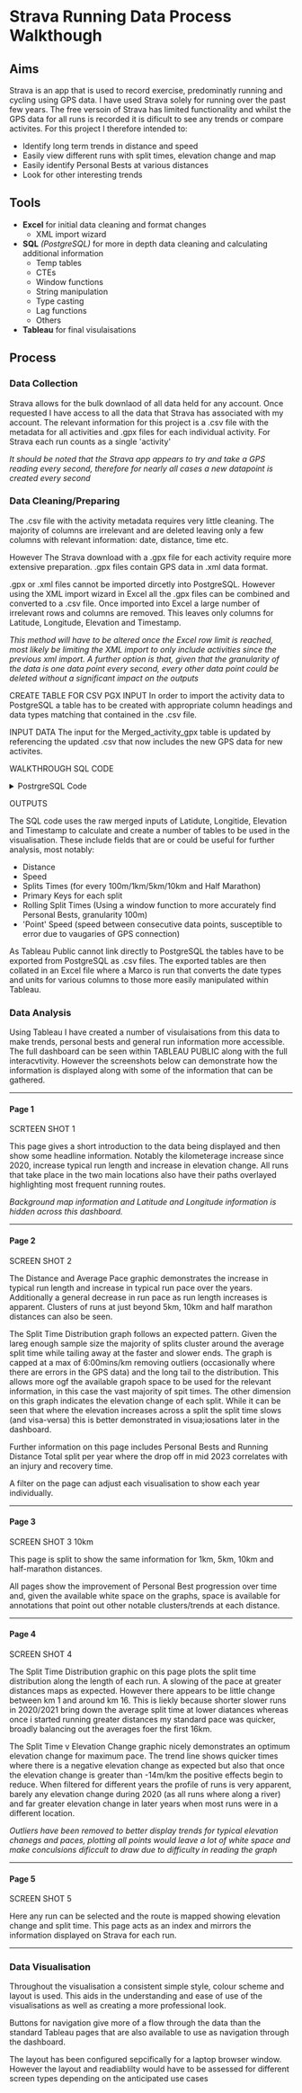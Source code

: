 # Strava Running Data Process Walkthough

## Aims
Strava is an app that is used to record exercise, predominatly running and cycling using GPS data. I have used Strava solely for running over the past few years. The free versoin of Strava has limited functionality and whilst the GPS data for all runs is recorded it is dificult to see any trends or compare activites.
For this project I therefore intended to:
- Identify long term trends in distance and speed
- Easily view different runs with split times, elevation change and map
- Easily identify Personal Bests at various distances
- Look for other interesting trends


## Tools
- **Excel** for initial data cleaning and format changes
   - XML import wizard
- **SQL** *(PostgreSQL)* for more in depth data cleaning and calculating additional information
     - Temp tables
     - CTEs
     - Window functions
     - String manipulation
     - Type casting
     - Lag functions
     - Others
- **Tableau** for final visulaisations

## Process

### Data Collection
Strava allows for the bulk downlaod of all data held for any account. Once requested I have access to all the data that Strava has associated with my account. The relevant information for this project is a .csv file with the metadata for all activities and .gpx files for each individual activity. For Strava each run counts as a single 'activity'

*It should be noted that the Strava app appears to try and take a GPS reading every second, therefore for nearly all cases a new datapoint is created every second*

### Data Cleaning/Preparing
The .csv file with the activity metadata requires very little cleaning. The majority of columns are irrelevant and are deleted leaving only a few columns with relevant information: date, distance, time etc.


However The Strava download with a .gpx file for each activity require more extensive preparation. .gpx files contain GPS data in .xml data format. 

.gpx or .xml files cannot be imported dircetly into PostgreSQL. However using the XML import wizard in Excel all the .gpx files can be combined and converted to a .csv file. Once imported into Excel a large number of irrelevant rows and columns are removed. This leaves only columns for Latitude, Longitude, Elevation and Timestamp.

*This method will have to be altered once the Excel row limit is reached, most likely be limiting the XML import to only include activities since the previous xml import. A further option is that, given that the granularity of the data is one data point every second, every other data point could be deleted without a significant impact on the outputs*


CREATE TABLE FOR CSV PGX INPUT
In order to import the activity data to PostgreSQL a table has to be created with appropriate column headings and data types matching that contained in the .csv file.


INPUT DATA
The input for the Merged_activity_gpx table is updated by referencing the updated .csv that now includes the new GPS data for new activites.

WALKTHROUGH SQL CODE

<Details>

<Summary>PostrgreSQL Code</Summary>

```pgsql
-- Full code to Tableau ready for Strava GPX data

--Creating claculated columns for later use
-----START-----
DROP TABLE IF EXISTS gpxstep;
CREATE TEMP TABLE gpxstep AS
WITH cte_gpx AS
(SELECT 
latitude,
longitude,
elevation,
run_time_stamp,
run_time_stamp::date AS run_date,
(run_time_stamp::timestamp)::time AS run_timestamp,

LAG (latitude,1) 
 OVER (PARTITION BY run_time_stamp::date 
	   ORDER BY run_time_stamp) AS prev_lat, 
LAG (longitude,1) 
 OVER (PARTITION BY run_time_stamp::date 
	   ORDER BY run_time_stamp) AS prev_long,
LAG ((run_time_stamp::timestamp)::time,1) 
 OVER (PARTITION BY run_time_stamp::date 
	   ORDER BY run_time_stamp) AS prev_run_timestamp,
LAG (elevation,1) 
OVER (PARTITION BY run_time_stamp::date 
	  ORDER BY run_time_stamp) AS prev_elevation
FROM "Merged_activity_gpx"
ORDER BY run_time_stamp ASC)

SELECT *,
earth_distance (
	ll_to_earth(latitude, longitude),
	ll_to_earth(prev_lat, prev_long))
	AS d_distance, 
--This calculates d_distance 
run_timestamp - prev_run_timestamp AS d_time,
elevation - prev_elevation AS d_elevation

FROM cte_gpx;



DROP TABLE IF EXISTS gpxstep2;
CREATE TABLE gpxstep2 AS(

WITH gpxstep2 AS
(SELECT *,
(d_time)/NULLIF((d_distance/1000),0) AS "point_speed_min/km", 
 -- NULLIF removes div by zero error
SUM (d_distance) OVER (PARTITION BY run_time_stamp::date
					   ROWS
					   BETWEEN UNBOUNDED PRECEDING AND CURRENT ROW) AS sum_distance,
-- ROWS BETWEEN not RANGE BETWEEN to account for nulls and keep running total per run
SUM (d_time) OVER (PARTITION BY run_time_stamp::date
				  ROWS BETWEEN UNBOUNDED PRECEDING AND CURRENT ROW) AS sum_time,
SUM (d_elevation) OVER (PARTITION BY run_time_stamp::date
						ROWS BETWEEN UNBOUNDED PRECEDING AND CURRENT ROW) AS sum_d_elevation
 FROM gpxstep) 

SELECT *,
(sum_time)/NULLIF((sum_distance/1000),0) AS "cumulative_speed_min/km"
FROM gpxstep2
ORDER BY run_time_stamp asc);
-----END-----


-- USING gpxstep2 this generates split times per 100m for each run, for use in longer split times
-----START-----
DROP TABLE IF EXISTS splits_100m;
CREATE TABLE splits_100m AS(

WITH histo_data AS
(SELECT
run_time_stamp,
run_date,
latitude,
longitude,
elevation,
DENSE_RANK () OVER (ORDER BY (run_date))  AS run_no,
-- gives an id number for each run(date) allowing for each unique split ID to be created
sum_distance,
d_time,
WIDTH_BUCKET (sum_distance::numeric, 
			  0.0,
			  MAX((CEIL(sum_distance / 100))/10 )::numeric,
			  (MAX(CEIL(sum_distance / 100) ))::int) AS splits 
-- MAX((CEIL(sum_distance / 100))/10 ) converts m to km, force rounds up to nearest 100m, result in km

FROM gpxstep2
GROUP BY run_time_stamp, run_date, sum_distance, d_time, latitude, longitude, elevation
ORDER BY run_time_stamp)


SELECT 
*,
run_no + (splits-1)/1000::double precision AS split_dist,
--split_dist returns: run_number.run_distance_in_100m_intervals the unique split ID
SUM (d_time) OVER (PARTITION BY (run_no + (splits-1)/1000::double precision)) AS split_time

FROM histo_data
ORDER BY run_time_stamp);


DROP TABLE IF EXISTS splits_100m_final;
CREATE TABLE splits_100m_final AS(

WITH splits_100m_final AS(
SELECT 
DISTINCT -- This keeps only one record per split, the remaining are not required
split_dist::decimal (10,3),--Type cast to force 3 decimal places to ease future calcs
split_time,
run_date,
MAX(split_dist) OVER (PARTITION BY run_date) AS incomplete_split 
--This creates a reference in the same format as the unique split ID in order to 
--remove the final incomplete split of a run

FROM splits_100m
ORDER BY split_dist)

SELECT * 
FROM
splits_100m_final
ORDER BY split_dist);

DELETE FROM splits_100m_final
WHERE split_dist = incomplete_split;
--This removes the incomplete splits

ALTER TABLE splits_100m_final
DROP COLUMN incomplete_split;
--This removes the unecessary column

DROP TABLE IF EXISTS splits_100m;
-- Removes intermediate table
-----END-----

-- USING gpxstep2 this generates split times per 1000m for each run, for use only for individual runs
-----START-----
DROP TABLE IF EXISTS splits_1000m;
CREATE TABLE splits_1000m AS(

WITH histo_data AS
(SELECT
run_time_stamp,
run_date,
DENSE_RANK () OVER (ORDER BY (run_date))  AS run_no,
-- gives an id number for each run(date) allowing for each unique split ID to be created
sum_distance,
d_elevation,
d_time,
latitude,
longitude,
elevation,
run_timestamp,
WIDTH_BUCKET (sum_distance::numeric, 
			  0.0,
			  MAX((CEIL(sum_distance / 1000))/10 )::numeric,
			  (MAX(CEIL(sum_distance / 1000) ))::int) AS splits 
-- MAX((CEIL(sum_distance / 1000))/10 ) converts m to km, force rounds up to nearest 1000m, result in km

FROM gpxstep2
GROUP BY run_time_stamp, run_date, sum_distance, d_time, d_elevation, latitude, longitude, elevation, run_timestamp
ORDER BY run_time_stamp)


SELECT 
*,
run_no + (splits-1)/100::double precision AS split_dist,
--split_dist returns: run_number.run_distance_in_1000m_intervals the unique split ID
SUM (d_time) OVER (PARTITION BY (run_no + (splits-1)/100::double precision)) AS split_time

FROM histo_data
ORDER BY run_time_stamp);


-- This maps the lat long datapoints to the split no.
DROP TABLE IF EXISTS latlongsplit_final;
CREATE TABLE latlongsplit_final AS(

WITH latlongsplit_final AS(
SELECT 
split_dist,
split_time,
run_date,
latitude,
longitude,
elevation,
run_timestamp,
SUM(d_elevation) OVER (PARTITION BY split_dist) AS sum_d_elevation,
MAX(split_dist) OVER (PARTITION BY run_date) AS incomplete_split 
--This creates a reference in the same format as the unique split ID in order to 
--remove the final incomplete split of a run

FROM splits_1000m
ORDER BY split_dist)

SELECT * 
FROM
latlongsplit_final
ORDER BY split_dist);

DELETE FROM latlongsplit_final
WHERE split_dist = incomplete_split;
--This removes the incomplete splits

ALTER TABLE latlongsplit_final
DROP COLUMN incomplete_split;
--This removes the unecessary column

-- END OF LAT LONG SPLIT CREATION


DROP TABLE IF EXISTS splits_1000m_final;
CREATE TABLE splits_1000m_final AS(

WITH splits_1000m_final AS(
SELECT 
DISTINCT -- This keeps only one record per split, the remaining are not required
split_dist,
split_time,
run_date,
SUM(d_elevation) OVER (PARTITION BY split_dist) AS sum_d_elevation,
MAX(split_dist) OVER (PARTITION BY run_date) AS incomplete_split 
--This creates a reference in the same format as the unique split ID in order to 
--remove the final incomplete split of a run

FROM splits_1000m
ORDER BY split_dist)

SELECT * 
FROM
splits_1000m_final
ORDER BY split_dist);

DELETE FROM splits_1000m_final
WHERE split_dist = incomplete_split;
--This removes the incomplete splits

ALTER TABLE splits_1000m_final
DROP COLUMN incomplete_split;
--This removes the unecessary column

DROP TABLE IF EXISTS splits_1000m;
-- Removes intermediate table
-----END-----

-- Creates rolling split times
-----START-----
--Fastest 100m

-- Due to inacuracies in the gps readings and small distance, results not to be trusted
SELECT
split_dist,
split_time,
run_date
FROM splits_100m_final
ORDER BY split_time ASC;

--Rolling Fastest Splits
DROP TABLE IF EXISTS rolling_splits_final;
CREATE TABLE rolling_splits_final AS(	
SELECT
SUM(split_time) OVER(PARTITION BY run_date 
					 ORDER BY split_dist 
					 ROWS BETWEEN 9 PRECEDING AND CURRENT ROW ) AS prev_km_split,
-- Adds together previous 10 100m splits
SUM(split_time) OVER(PARTITION BY run_date 
					 ORDER BY split_dist 
					 ROWS BETWEEN 49 PRECEDING AND CURRENT ROW ) AS prev_5km_split,
-- Adds together previous 50 100m splits
SUM(split_time) OVER(PARTITION BY run_date 
					 ORDER BY split_dist 
					 ROWS BETWEEN 99 PRECEDING AND CURRENT ROW ) AS prev_10km_split,
-- Adds together previous 100 100m splits
SUM(split_time) OVER(PARTITION BY run_date 
					 ORDER BY split_dist 
					 ROWS BETWEEN 210 PRECEDING AND CURRENT ROW ) AS prev_half_marathon_split,
-- Adds together previous 211 100m splits
	
	
	
split_dist,
split_time,
run_date
FROM splits_100m_final
ORDER BY split_dist asc);

UPDATE rolling_splits_final
SET prev_km_split = null
WHERE(RIGHT (split_dist::text ,3))::int<010;
-- This removes sections of run before the first km is completed

UPDATE rolling_splits_final
SET prev_5km_split = null
WHERE(RIGHT (split_dist::text ,3))::int<050;
-- This removes sections of run before the first 5km is completed

UPDATE rolling_splits_final
SET prev_10km_split = null
WHERE(RIGHT (split_dist::text ,3))::int<100;
-- This removes sections of run before the first 10km is completed

UPDATE rolling_splits_final
SET prev_half_marathon_split = null
WHERE(RIGHT (split_dist::text ,3))::int<210;
-- This removes sections of run before the first half marathon is completed

DELETE FROM rolling_splits_final
WHERE split_time IS null;
-- Removes rows where split times incorrectly calculated due to nulls

SELECT *
FROM rolling_splits_final
ORDER BY split_dist ASC

-----END-----

```
</Details>

OUTPUTS

The SQL code uses the raw merged inputs of Latidute, Longitide, Elevation and Timestamp to calculate and create a number of tables to be used in the visualisation. These include fields that are or could be useful for further analysis, most notably:
- Distance
- Speed
- Splits Times (for every 100m/1km/5km/10km and Half Marathon)
- Primary Keys for each split
- Rolling Split Times (Using a window function to more accurately find Personal Bests, granularity 100m)
- 'Point' Speed (speed between consecutive data points, susceptible to error due to vaugaries of GPS connection)

As Tableau Public cannot link directly to PostgreSQL the tables have to be exported from PostgreSQL as .csv files. The exported tables are then collated in an Excel file where a Marco is run that converts the date types and units for various columns to those more easily manipulated within Tableau.

### Data Analysis

Using Tableau I have created a number of visulaisations from this data to make trends, personal bests and general run information more accessible.
The full dashboard can be seen within TABLEAU PUBLIC along with the full interacvtivity. However the screenshots below can demonstrate how the information is displayed along with some of the information that can be gathered.

---
#### Page 1

SCRTEEN SHOT 1

This page gives a short introduction to the data being displayed and then show some headline information. Notably the kilometerage increase since 2020, increase typical run length and increase in elevation change. All runs that take place in the two main locations also have their paths overlayed highlighting most frequent running routes.

*Background map information and Latitude and Longitude information is hidden across this dashboard.*

---
#### Page 2

SCREEN SHOT 2

The Distance and Average Pace graphic demonstrates the increase in typical run length and increase in typical run pace over the years. Additionally a general decrease in run pace as run length increases is apparent. Clusters of runs at just beyond 5km, 10km and half marathon distances can also be seen. 

The Split Time Distribution graph follows an expected pattern. Given the lareg enough sample size the majority of splits cluster around the average split time while tailing away at the faster and slower ends. The graph is capped at a max of 6:00mins/km removing outliers (occasionally where there are errors in the GPS data) and the long tail to the distribution. This allows more ogf the available grapoh space to be used for the relevant information, in this case the vast majority of spit times. The other dimension on this graph indicates the elevation change of each split. While it can be seen that where the elevation increases across a split the split time slows (and visa-versa) this is better demonstrated in visua;iosations later in the dashboard. 

Further information on this page includes Personal Bests and Running Distance Total split per year where the drop off in mid 2023 correlates with an injury and recovery time.

A filter on the page can adjust each visualisation to show each year individually.

---
#### Page 3

SCREEN SHOT 3 10km

This page is split to show the same information for 1km, 5km, 10km and half-marathon distances.

All pages show the improvement of Personal Best progression over time and, given the available white space on the graphs, space is available for annotations that point out other notable clusters/trends at each distance.

---
#### Page 4

SCREEN SHOT 4

The Split Time Distribution graphic on this page plots the split time distribution along the length of each run. A slowing of the pace at greater distances maps as expected. However there appears to be little change between km 1 and around km 16. This is liekly because shorter slower runs in 2020/2021 bring down the average split time at lower diatances whereas once i started running greater distances my standard pace was quicker, broadly balancing out the averages foer the first 16km.

The Split Time v Elevation Change graphic nicely demonstrates an optimum elevation change for maximum pace. The trend line shows quicker times where there is a negative elevation change as expected but also that once the elevation change is greater than -14m/km the positive effects begin to reduce. When filtered for different years the profile of runs is very apparent, barely any elevation change during 2020 (as all runs where along a river) and far greater elevation change in later years when most runs were in a different location.

*Outliers have been removed to better display trends for typical elevation chanegs and paces, plotting all points would leave a lot of white space and make conculsions dificcult to draw due to difficulty in reading the graph*

---

#### Page 5

SCREEN SHOT 5

Here any run can be selected and the route is mapped showing elevation change and split time. This page acts as an index and mirrors the information displayed on Strava for each run. 

---


### Data Visualisation

Throughout the visualisation a consistent simple style, colour scheme and layout is used. This aids in the understanding and ease of use of the visualisations as well as creating a more professional look.

Buttons for navigation give more of a flow through the data than the standard Tableau pages that are also available to use as navigation through the dashboard.

The layout has been configured sepcifically for a laptop browser window. However the layout and readiablilty would have to be assessed for different screen types depending on the anticipated use cases 











